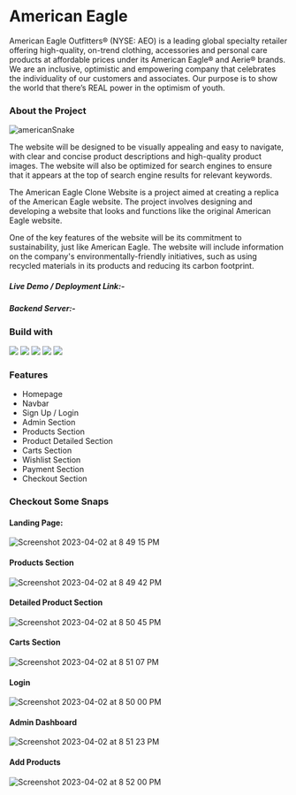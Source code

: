 <!-- # ripe-theory-3388 -->

# American Eagle

American Eagle Outfitters® (NYSE: AEO) is a leading global specialty retailer offering high-quality, on-trend clothing, accessories and personal care products at affordable prices under its American Eagle® and Aerie® brands. We are an inclusive, optimistic and empowering company that celebrates the individuality of our customers and associates. Our purpose is to show the world that there’s REAL power in the optimism of youth.

### About the Project

![americanSnake](https://user-images.githubusercontent.com/115465646/229346675-006ce0a7-f60c-4810-94b3-43f75053b7bb.png)


The website will be designed to be visually appealing and easy to navigate, with clear and concise product descriptions and high-quality product images. The website will also be optimized for search engines to ensure that it appears at the top of search engine results for relevant keywords.

The American Eagle Clone Website is a project aimed at creating a replica of the American Eagle website. The project involves designing and developing a website that looks and functions like the original American Eagle website.

One of the key features of the website will be its commitment to sustainability, just like American Eagle. The website will include information on the company's environmentally-friendly initiatives, such as using recycled materials in its products and reducing its carbon footprint.


##### Live Demo / Deployment Link:-

##### Backend Server:-

### Build with


<div style={display:'flex', flex-direction:'row'}>
<img src="https://custom-icon-badges.demolab.com/badge/-React%20-black?style=for-the-badge&logoColor=blue&logo=react" style="max-width: 100%;"/>

<img src="https://custom-icon-badges.demolab.com/badge/-JavaScript%20-black?style=for-the-badge&logoColor=yellow&logo=javascript" style="max-width: 100%;"/>

<img src="https://custom-icon-badges.demolab.com/badge/-Redux%20-black?style=for-the-badge&logoColor=purple&logo=redux" style="max-width: 100%;"/>

<img src="https://custom-icon-badges.demolab.com/badge/-HTML5%20-black?style=for-the-badge&logoColor=orange&logo=html5" style="max-width: 100%;"/>
<img src="https://custom-icon-badges.demolab.com/badge/-CSS3%20-black?style=for-the-badge&logoColor=blue&logo=css3" style="max-width: 100%;"/>

</div>


### Features

<ul>
<li>Homepage</li>
<li>Navbar</li>
<li>Sign Up / Login</li>
<li>Admin Section</li>
<li>Products Section</li>
<li>Product Detailed Section</li>
<li>Carts Section</li>
<li>Wishlist Section</li>
<li>Payment Section</li>
<li>Checkout Section</li>
</ul>



### Checkout Some Snaps

#### Landing Page:
![Screenshot 2023-04-02 at 8 49 15 PM](https://user-images.githubusercontent.com/115465646/229362474-6f5e58f0-fae8-4852-ba39-042d35b919c9.png)

#### Products Section
![Screenshot 2023-04-02 at 8 49 42 PM](https://user-images.githubusercontent.com/115465646/229362528-711f0b76-81ce-412b-99f9-335647d7a673.png)

#### Detailed Product Section
![Screenshot 2023-04-02 at 8 50 45 PM](https://user-images.githubusercontent.com/115465646/229362571-503899f2-b928-4a7c-bee0-e435d8ce0834.png)

#### Carts Section
![Screenshot 2023-04-02 at 8 51 07 PM](https://user-images.githubusercontent.com/115465646/229362650-9ffb472b-446b-4f41-8b81-4e4d33003a49.png)

#### Login
![Screenshot 2023-04-02 at 8 50 00 PM](https://user-images.githubusercontent.com/115465646/229362598-d3b205a4-fa3f-4503-adbf-96cd2e6e4f88.png)

#### Admin Dashboard
![Screenshot 2023-04-02 at 8 51 23 PM](https://user-images.githubusercontent.com/115465646/229362617-05e37822-0b76-4acd-8c8a-c53f7f7c75a4.png)

#### Add Products 
![Screenshot 2023-04-02 at 8 52 00 PM](https://user-images.githubusercontent.com/115465646/229362692-89fdc982-72c7-4341-98fc-030aaef9f7d8.png)


